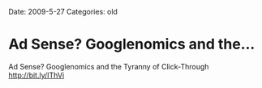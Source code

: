 Date: 2009-5-27
Categories: old

# Ad Sense? Googlenomics and the...

Ad Sense? Googlenomics and the Tyranny of Click-Through <a href="http://bit.ly/IThVi" rel="nofollow">http://bit.ly/IThVi</a>
